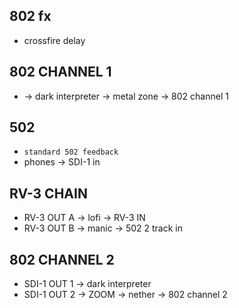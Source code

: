 ## 802 fx
* crossfire delay

## 802 CHANNEL 1
* -> dark interpreter -> metal zone -> 802 channel 1

## 502
* `standard 502 feedback`
* phones -> SDI-1 in

## RV-3 CHAIN
* RV-3 OUT A -> lofi -> RV-3 IN
* RV-3 OUT B -> manic -> 502 2 track in

## 802 CHANNEL 2
* SDI-1 OUT 1 -> dark interpreter
* SDI-1 OUT 2 -> ZOOM -> nether -> 802 channel 2
